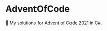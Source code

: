 # AdventOfCode

:christmas_tree: My solutions for [Advent of Code 2021](https://adventofcode.com/2021) in C#.
